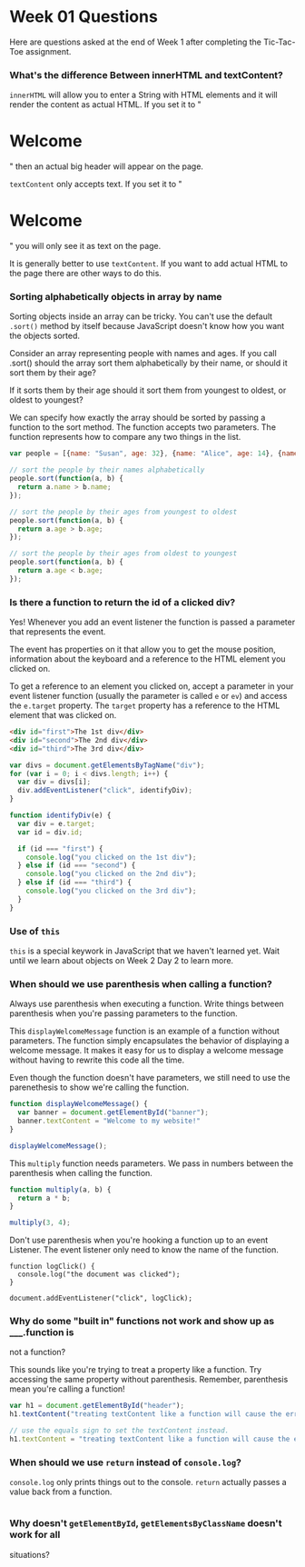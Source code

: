 # Week 01 Questions 
Here are questions asked at the end of Week 1 after completing the
Tic-Tac-Toe assignment.

### What's the difference Between innerHTML and textContent?
`innerHTML` will allow you to enter a String with HTML elements and it
will render the content as actual HTML. If you set it to "<h1>Welcome</h1>"
then an actual big header will appear on the page.

`textContent` only accepts text. If you set it to "<h1>Welcome</h1>"
you will only see it as text on the page.

It is generally better to use `textContent`. If you want to add actual HTML
to the page there are other ways to do this.

### Sorting alphabetically objects in array by name
Sorting objects inside an array can be tricky. You can't use the default `.sort()`
method by itself because JavaScript doesn't know how you want the objects sorted.

Consider an array representing people with names and ages. If you call .sort()
should the array sort them alphabetically by their name, or should it sort them
by their age?

If it sorts them by their age should it sort them from youngest to oldest, or oldest
to youngest?

We can specify how exactly the array should be sorted by passing a function to the
sort method. The function accepts two parameters. The function represents how to
compare any two things in the list.

```js
var people = [{name: "Susan", age: 32}, {name: "Alice", age: 14}, {name: "Bob", age: 45}]

// sort the people by their names alphabetically
people.sort(function(a, b) {
  return a.name > b.name;
});

// sort the people by their ages from youngest to oldest
people.sort(function(a, b) {
  return a.age > b.age;
});

// sort the people by their ages from oldest to youngest
people.sort(function(a, b) {
  return a.age < b.age;
});
```

### Is there a function to return the id of a clicked div?
Yes! Whenever you add an event listener the function is passed
a parameter that represents the event.

The event has properties
on it that allow you to get the mouse position, information about
the keyboard and a reference to the HTML element you clicked on.

To get a reference to an element you clicked on, accept a parameter
in your event listener function (usually the parameter is called `e`
or `ev`) and access the `e.target` property. The `target` property has
a reference to the HTML element that was clicked on.

```html
<div id="first">The 1st div</div>
<div id="second">The 2nd div</div>
<div id="third">The 3rd div</div>
```

```js
var divs = document.getElementsByTagName("div");
for (var i = 0; i < divs.length; i++) {
  var div = divs[i];
  div.addEventListener("click", identifyDiv);
}

function identifyDiv(e) {
  var div = e.target;
  var id = div.id;

  if (id === "first") {
    console.log("you clicked on the 1st div");
  } else if (id === "second") {
    console.log("you clicked on the 2nd div");
  } else if (id === "third") {
    console.log("you clicked on the 3rd div");
  }
}
```

### Use of `this`
`this` is a special keywork in JavaScript that we haven't learned yet. Wait
until we learn about objects on Week 2 Day 2 to learn more.

### When should we use parenthesis when calling a function?
Always use parenthesis when executing a function. Write things between parenthesis
when you're passing parameters to the function.

This `displayWelcomeMessage` function is an example of a function without
parameters.  The function simply encapsulates the behavior of displaying a
welcome message. It makes it easy for us to display a welcome message without
having to rewrite this code all the time.

Even though the function doesn't have parameters, we still need to use the
parenethesis to show we're calling the function.

```js
function displayWelcomeMessage() {
  var banner = document.getElementById("banner");
  banner.textContent = "Welcome to my website!"
}

displayWelcomeMessage();
```

This `multiply` function needs parameters. We pass in numbers between the parenthesis
when calling the function.

```js
function multiply(a, b) {
  return a * b;
}

multiply(3, 4);
```

Don't use parenthesis when you're hooking a function up to an event Listener.
The event listener only need to know the name of the function. 

```
function logClick() {
  console.log("the document was clicked");
}

document.addEventListener("click", logClick);
```

### Why do some "built in" functions not work and show up as ___.function is
not a function?

This sounds like you're trying to treat a property like a function. Try accessing
the same property without parenthesis. Remember, parenthesis mean you're calling
a function!

```js
var h1 = document.getElementById("header");
h1.textContent("treating textContent like a function will cause the error!!");

// use the equals sign to set the textContent instead.
h1.textContent = "treating textContent like a function will cause the error!!";
```

### When should we use `return` instead of `console.log`?
`console.log` only prints things out to the console. `return` actually passes
a value back from a function.

```js

```

### Why doesn't `getElementById`, `getElementsByClassName` doesn't work for all
situations?
